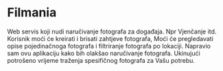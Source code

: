 # Filmania
Web servis koji nudi naručivanje fotografa za događaja. Npr Vjenčanje itd. 
Korisnik moći će kreirati i brisati zahtjeve fotografa, Moći će pregledavati opise pojedinačnoga fotografa i filtriranje fotografa po lokaciji. Napravio sam ovu aplikaciju kako bih olakšao naručivanje fotografa.
Ukinujući potrošeno vrijeme traženja spesifičnog fotografa za Vašu potrebu.
